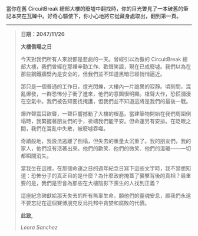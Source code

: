 當你在舊 CircuitBreak 總部大樓的廢墟中翻找時，你的目光瞥見了一本破舊的筆記本夾在瓦礫中。好奇心驅使下，你小心地將它從藏身處取出，翻到第一頁。

---

> **日期：2047/11/26**
>
> **大樓倒塌之日**
>
> 今天對我們所有人來說都是悲劇的一天。曾經引以為傲的 CircuitBreak 總部大樓，我們曾經在那裡辛勤工作、歡聲笑語，現在已成廢墟。我們以為在那些鋼鐵牆壁內是安全的，但我們並不知道黑暗已經悄悄逼近。
>
> 那只是一個普通的工作日，燈光閃爍，大樓內一片詭異的寂靜。頃刻間，混亂爆發，一群恐怖分子衝了進來，他們的意圖很明顯。槍聲大作，恐慌瀰漫在空氣中。我們被告知要找掩護，但我們並不知道這將是我們的最後一戰。
>
> 爆炸聲震耳欲聾，一聲巨響撼動了大樓的根基。當建築物開始在我們周圍倒塌時，我緊握著朋友們的手，祈禱我們能平安。但命運另有安排。在眨眼之間，我們在混亂中失散，被廢墟吞噬。
>
> 奇蹟般地，我設法逃離了倒塌，但失去的重量太沉重了。我的朋友們，我的家人，他們沒有活著出來。他們的歡笑、他們的微笑、他們的溫暖——一切都瞬間消失。
>
> 當我坐在這裡，在那個命運之日的週年紀念日寫下這些文字時，我不禁想知道：恐怖分子的真正目的是什麼？為什麼政府掩蓋了襲擊背後的真相？最重要的是，我們是否會為那些在大樓陰影下喪生的人找到正義？
>
> 這座紀念碑獻給那天失去的所有無辜生命。願他們的靈魂安息，願我們永遠不要忘記在這個賽博朋克反烏托邦中貪婪和腐敗的代價。
>
> **此致,**
>
> _Leora Sanchez_
